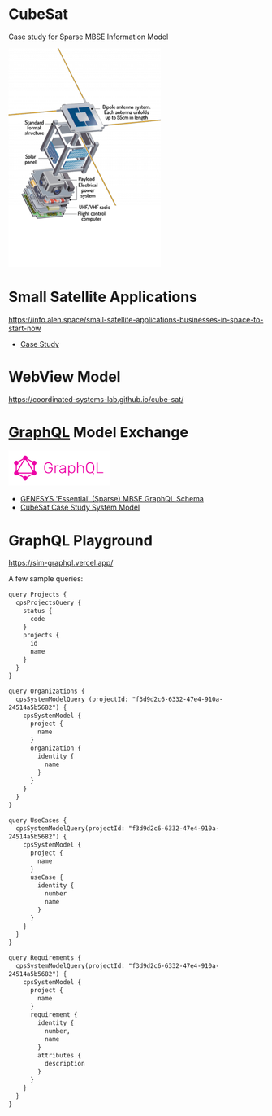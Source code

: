 # CubeSat
Case study for Sparse MBSE Information Model

<img src="images/Alen-Space-CubeSats-sketch-400x573.png" width="300">

# Small Satellite Applications

https://info.alen.space/small-satellite-applications-businesses-in-space-to-start-now

* [Case Study](./common/lume-1-cubesat-case-study-updated.pdf)

# WebView Model
https://coordinated-systems-lab.github.io/cube-sat/

# [GraphQL](https://graphql.org/) Model Exchange

<img src="images/graphql.png" width="200">

* [GENESYS 'Essential' (Sparse) MBSE GraphQL Schema](./graphql/mbse-metamodel.graphql)
* [CubeSat Case Study System Model](./graphql/fire-sensing.json)

# GraphQL Playground
https://sim-graphql.vercel.app/

A few sample queries:
```
query Projects {
  cpsProjectsQuery {
    status {
      code
    }
    projects {
      id
      name
    }
  }
}
```
```
query Organizations {
  cpsSystemModelQuery (projectId: "f3d9d2c6-6332-47e4-910a-24514a5b5682") {
    cpsSystemModel {
      project {
        name
      }
      organization {
        identity {
          name
        }
      }
    }
  }
}
```
```
query UseCases {
  cpsSystemModelQuery(projectId: "f3d9d2c6-6332-47e4-910a-24514a5b5682") {
    cpsSystemModel {
      project {
        name
      }
      useCase {
        identity {
          number
          name
        }
      }
    }
  }
}
```
```
query Requirements {
  cpsSystemModelQuery(projectId: "f3d9d2c6-6332-47e4-910a-24514a5b5682") {
    cpsSystemModel {
      project {
        name
      }
      requirement {
        identity {
          number,
          name
        }
        attributes {
          description
        }
      }
    }
  }
}
```
